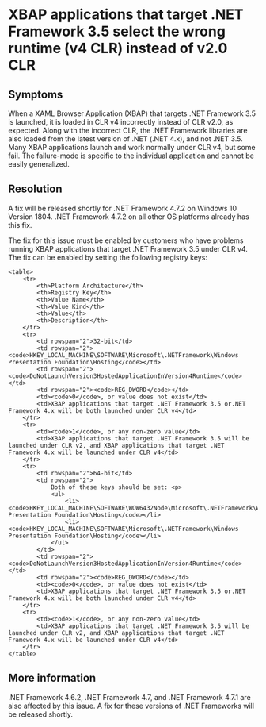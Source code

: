 # XBAP applications that target .NET Framework 3.5 select the wrong runtime (v4 CLR) instead of v2.0 CLR 

## Symptoms

When a XAML Browser Application (XBAP) that targets .NET Framework 3.5 is launched, it is loaded in CLR v4 incorrectly instead of CLR v2.0, as expected. Along with the incorrect CLR, the .NET Framework libraries are also loaded from the latest version of .NET (.NET 4.x), and not .NET 3.5. Many XBAP applications launch and work normally under CLR v4, but some fail. The failure-mode is specific to the individual application and cannot be easily generalized. 

## Resolution

A fix will be released shortly for .NET Framework 4.7.2 on Windows 10 Version 1804. .NET Framework 4.7.2 on all other OS platforms already has this fix. 

The fix for this issue must be enabled by customers who have problems running XBAP applications that target .NET Framework 3.5 under CLR v4. The fix can be enabled by setting the following registry keys: 

    <table>
        <tr>
            <th>Platform Architecture</th>
            <th>Registry Key</th>
            <th>Value Name</th>
            <th>Value Kind</th>
            <th>Value</th>
            <th>Description</th>
        </tr>
        <tr>
            <td rowspan="2">32-bit</td>
            <td rowspan="2"><code>HKEY_LOCAL_MACHINE\SOFTWARE\Microsoft\.NETFramework\Windows Presentation Foundation\Hosting</code></td>
            <td rowspan="2"><code>DoNotLaunchVersion3HostedApplicationInVersion4Runtime</code></td>
            <td rowspan="2"><code>REG_DWORD</code></td>
            <td><code>0</code>, or value does not exist</td>
            <td>XBAP applications that target .NET Framework 3.5 or.NET Framework 4.x will be both launched under CLR v4</td>
        </tr>
        <tr>
            <td><code>1</code>, or any non-zero value</td>
            <td>XBAP applications that target .NET Framework 3.5 will be launched under CLR v2, and XBAP applications that target .NET Framework 4.x will be launched under CLR v4</td>
        </tr>
        <tr>
            <td rowspan="2">64-bit</td>
            <td rowspan="2">
                Both of these keys should be set: <p>
                <ul>
                    <li><code>HKEY_LOCAL_MACHINE\SOFTWARE\WOW6432Node\Microsoft\.NETFramework\Windows Presentation Foundation\Hosting</code></li>
                    <li><code>HKEY_LOCAL_MACHINE\SOFTWARE\Microsoft\.NETFramework\Windows Presentation Foundation\Hosting</code></li>
                </ul>
            </td>
            <td rowspan="2"><code>DoNotLaunchVersion3HostedApplicationInVersion4Runtime</code></td>
            <td rowspan="2"><code>REG_DWORD</code></td>
            <td><code>0</code>, or value does not exist</td>
            <td>XBAP applications that target .NET Framework 3.5 or.NET Framework 4.x will be both launched under CLR v4</td>
        </tr>
        <tr>
            <td><code>1</code>, or any non-zero value</td>
            <td>XBAP applications that target .NET Framework 3.5 will be launched under CLR v2, and XBAP applications that target .NET Framework 4.x will be launched under CLR v4</td>
        </tr>
    </table>

## More information
.NET Framework 4.6.2, .NET Framework 4.7, and .NET Framework 4.7.1 are also affected by this issue. A fix for these versions of .NET Frameworks will be released shortly. 

